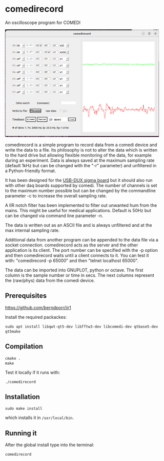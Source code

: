 # comedirecord

An oscilloscope program for COMEDI

![alt tag](screenshot.png)

comedirecord is a simple program to record data from a
comedi device and write the data to a file. Its
philosophy is not to alter the data which is written
to the hard drive but allowing flexible monitoring
of the data, for example during an experiment. Data
is always saved at the maximum sampling rate (default
1kHz but can be changed with the "-r" parameter) 
and unfiltered in a Python-friendly format.

It has been designed for the [USB-DUX sigma
board](https://github.com/glasgowneuro/usbdux) but it should also run
with other daq boards supported by comedi. The number of channels is
set to the maximum number possible but can be changed by the
commandline parameter -c to increase the overall sampling rate.

A IIR notch filter has been implemented to filter out
unwanted hum from the mains. This might be useful for 
medical applications. Default is 50Hz but can be changed
via command line parameter -n.

The data is written out as an ASCII file and is always
unfiltered and at the max internal sampling rate.

Additional data from another program can be appended to the
data file via a socket connection. comedirecord acts as the 
server and the other application is its client. The port number
can be specified with the -p option and then comedirecord
waits until a client connects to it. You can test it
with: "comedirecord -p 65000" and then
"telnet localhost 65000".

The data can be imported into GNUPLOT, python or octave. 
The first column is the sample number or time in secs. 
The next columns represent the (raw/phys) data 
from the comedi device.


## Prerequisites

https://github.com/berndporr/iir1

Install the required packackes:
```
sudo apt install libqwt-qt5-dev libfftw3-dev libcomedi-dev qtbase5-dev qt5make
```

## Compilation

```
cmake .
make
```

Test it locally if it runs with:

```
./comedirecord
```

## Installation

```
sudo make install
```

which installs it in `/usr/local/bin`.


## Running it

After the global install type into the terminal:

```
comedirecord
```
